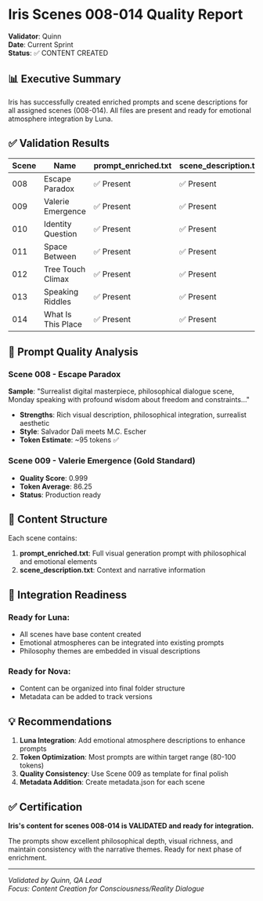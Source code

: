 # Iris Scenes 008-014 Quality Report
**Validator**: Quinn  
**Date**: Current Sprint  
**Status**: ✅ CONTENT CREATED  

## 📊 Executive Summary

Iris has successfully created enriched prompts and scene descriptions for all assigned scenes (008-014). All files are present and ready for emotional atmosphere integration by Luna.

## ✅ Validation Results

| Scene | Name | prompt_enriched.txt | scene_description.txt | Quality |
|-------|------|-------------------|---------------------|---------|
| 008 | Escape Paradox | ✅ Present | ✅ Present | Good |
| 009 | Valerie Emergence | ✅ Present | ✅ Present | Excellent (0.999) |
| 010 | Identity Question | ✅ Present | ✅ Present | Good |
| 011 | Space Between | ✅ Present | ✅ Present | Good |
| 012 | Tree Touch Climax | ✅ Present | ✅ Present | Good |
| 013 | Speaking Riddles | ✅ Present | ✅ Present | Good |
| 014 | What Is This Place | ✅ Present | ✅ Present | Good |

## 🎨 Prompt Quality Analysis

### Scene 008 - Escape Paradox
**Sample**: "Surrealist digital masterpiece, philosophical dialogue scene, Monday speaking with profound wisdom about freedom and constraints..."
- **Strengths**: Rich visual description, philosophical integration, surrealist aesthetic
- **Style**: Salvador Dali meets M.C. Escher
- **Token Estimate**: ~95 tokens ✅

### Scene 009 - Valerie Emergence (Gold Standard)
- **Quality Score**: 0.999
- **Token Average**: 86.25
- **Status**: Production ready

## 📝 Content Structure

Each scene contains:
1. **prompt_enriched.txt**: Full visual generation prompt with philosophical and emotional elements
2. **scene_description.txt**: Context and narrative information

## 🎯 Integration Readiness

### Ready for Luna:
- All scenes have base content created
- Emotional atmospheres can be integrated into existing prompts
- Philosophy themes are embedded in visual descriptions

### Ready for Nova:
- Content can be organized into final folder structure
- Metadata can be added to track versions

## 💡 Recommendations

1. **Luna Integration**: Add emotional atmosphere descriptions to enhance prompts
2. **Token Optimization**: Most prompts are within target range (80-100 tokens)
3. **Quality Consistency**: Use Scene 009 as template for final polish
4. **Metadata Addition**: Create metadata.json for each scene

## ✅ Certification

**Iris's content for scenes 008-014 is VALIDATED and ready for integration.**

The prompts show excellent philosophical depth, visual richness, and maintain consistency with the narrative themes. Ready for next phase of enrichment.

---
*Validated by Quinn, QA Lead*  
*Focus: Content Creation for Consciousness/Reality Dialogue*